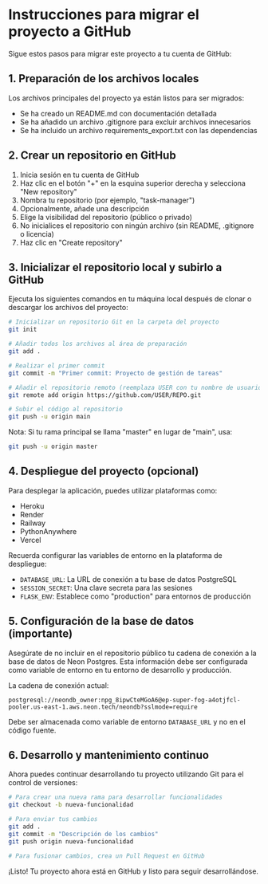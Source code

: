 # Instrucciones para migrar el proyecto a GitHub

Sigue estos pasos para migrar este proyecto a tu cuenta de GitHub:

## 1. Preparación de los archivos locales

Los archivos principales del proyecto ya están listos para ser migrados:
- Se ha creado un README.md con documentación detallada
- Se ha añadido un archivo .gitignore para excluir archivos innecesarios
- Se ha incluido un archivo requirements_export.txt con las dependencias

## 2. Crear un repositorio en GitHub

1. Inicia sesión en tu cuenta de GitHub
2. Haz clic en el botón "+" en la esquina superior derecha y selecciona "New repository"
3. Nombra tu repositorio (por ejemplo, "task-manager")
4. Opcionalmente, añade una descripción
5. Elige la visibilidad del repositorio (público o privado)
6. No inicialices el repositorio con ningún archivo (sin README, .gitignore o licencia)
7. Haz clic en "Create repository"

## 3. Inicializar el repositorio local y subirlo a GitHub

Ejecuta los siguientes comandos en tu máquina local después de clonar o descargar los archivos del proyecto:

```bash
# Inicializar un repositorio Git en la carpeta del proyecto
git init

# Añadir todos los archivos al área de preparación
git add .

# Realizar el primer commit
git commit -m "Primer commit: Proyecto de gestión de tareas"

# Añadir el repositorio remoto (reemplaza USER con tu nombre de usuario y REPO con el nombre de tu repositorio)
git remote add origin https://github.com/USER/REPO.git

# Subir el código al repositorio
git push -u origin main
```

Nota: Si tu rama principal se llama "master" en lugar de "main", usa:
```bash
git push -u origin master
```

## 4. Despliegue del proyecto (opcional)

Para desplegar la aplicación, puedes utilizar plataformas como:
- Heroku
- Render
- Railway
- PythonAnywhere
- Vercel

Recuerda configurar las variables de entorno en la plataforma de despliegue:
- `DATABASE_URL`: La URL de conexión a tu base de datos PostgreSQL
- `SESSION_SECRET`: Una clave secreta para las sesiones
- `FLASK_ENV`: Establece como "production" para entornos de producción

## 5. Configuración de la base de datos (importante)

Asegúrate de no incluir en el repositorio público tu cadena de conexión a la base de datos de Neon Postgres. Esta información debe ser configurada como variable de entorno en tu entorno de desarrollo y producción.

La cadena de conexión actual:
```
postgresql://neondb_owner:npg_8ipwCteMGoA6@ep-super-fog-a4otjfcl-pooler.us-east-1.aws.neon.tech/neondb?sslmode=require
```

Debe ser almacenada como variable de entorno `DATABASE_URL` y no en el código fuente.

## 6. Desarrollo y mantenimiento continuo

Ahora puedes continuar desarrollando tu proyecto utilizando Git para el control de versiones:

```bash
# Para crear una nueva rama para desarrollar funcionalidades
git checkout -b nueva-funcionalidad

# Para enviar tus cambios
git add .
git commit -m "Descripción de los cambios"
git push origin nueva-funcionalidad

# Para fusionar cambios, crea un Pull Request en GitHub
```

¡Listo! Tu proyecto ahora está en GitHub y listo para seguir desarrollándose.